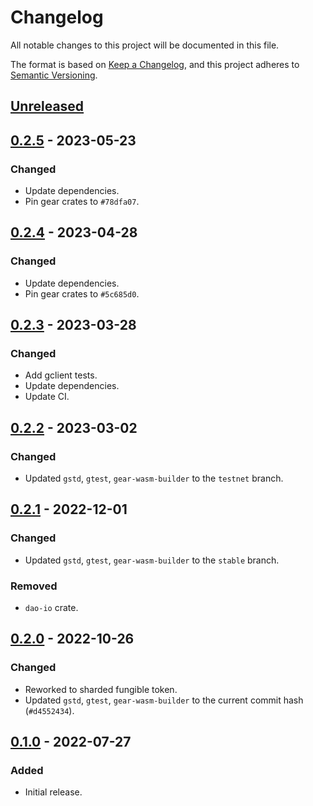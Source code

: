# Changelog
All notable changes to this project will be documented in this file.

The format is based on [Keep a Changelog](https://keepachangelog.com/en/1.0.0/),
and this project adheres to [Semantic Versioning](https://semver.org/spec/v2.0.0.html).

## [Unreleased]

## [0.2.5] - 2023-05-23
### Changed
- Update dependencies.
- Pin gear crates to `#78dfa07`.

## [0.2.4] - 2023-04-28
### Changed
- Update dependencies.
- Pin gear crates to `#5c685d0`.

## [0.2.3] - 2023-03-28
### Changed
- Add gclient tests.
- Update dependencies.
- Update CI.

## [0.2.2] - 2023-03-02
### Changed
- Updated `gstd`, `gtest`, `gear-wasm-builder` to the `testnet` branch.

## [0.2.1] - 2022-12-01
### Changed
- Updated `gstd`, `gtest`, `gear-wasm-builder` to the `stable` branch.
### Removed
- `dao-io` crate.

## [0.2.0] - 2022-10-26
### Changed
- Reworked to sharded fungible token.
- Updated `gstd`, `gtest`, `gear-wasm-builder` to the current commit hash (`#d4552434`).

## [0.1.0] - 2022-07-27
### Added
- Initial release.

[Unreleased]: https://github.com/gear-dapps/dao/compare/0.2.5...HEAD
[0.2.5]: https://github.com/gear-dapps/dao/compare/0.2.4...0.2.5
[0.2.4]: https://github.com/gear-dapps/dao/compare/0.2.3...0.2.4
[0.2.3]: https://github.com/gear-dapps/dao/compare/0.2.2...0.2.3
[0.2.2]: https://github.com/gear-dapps/dao/compare/0.2.1...0.2.2
[0.2.1]: https://github.com/gear-dapps/dao/compare/0.2.0...0.2.1
[0.2.0]: https://github.com/gear-dapps/dao/compare/0.1.0...0.2.0
[0.1.0]: https://github.com/gear-dapps/dao/compare/e03527e...0.1.0
